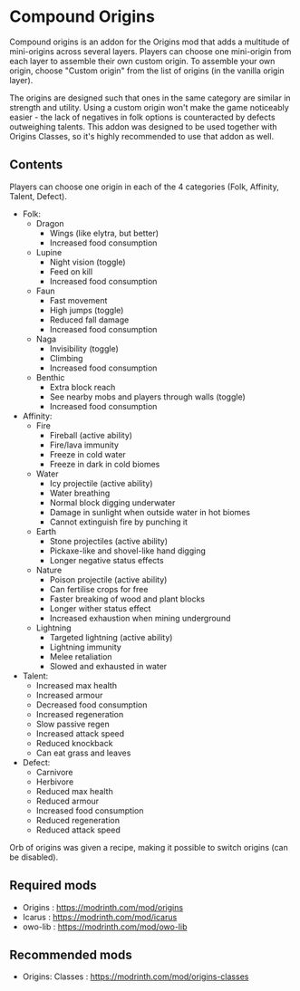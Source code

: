 # Compound Origins

Compound origins is an addon for the Origins mod that adds a multitude of mini-origins across several layers. Players can choose one mini-origin from each layer to assemble their own custom origin.
To assemble your own origin, choose "Custom origin" from the list of origins (in the vanilla origin layer).

The origins are designed such that ones in the same category are similar in strength and utility. Using a custom origin won't make the game noticeably easier - the lack of negatives in folk options is counteracted by defects outweighing talents. 
This addon was designed to be used together with Origins Classes, so it's highly recommended to use that addon as well.


## Contents

Players can choose one origin in each of the 4 categories (Folk, Affinity, Talent, Defect).

- Folk:
  - Dragon
    - Wings (like elytra, but better)
    - Increased food consumption
  - Lupine
    - Night vision (toggle)
    - Feed on kill
    - Increased food consumption
  - Faun
    - Fast movement
    - High jumps (toggle)
    - Reduced fall damage
    - Increased food consumption
  - Naga
    - Invisibility (toggle)
    - Climbing
    - Increased food consumption
  - Benthic
    - Extra block reach
    - See nearby mobs and players through walls (toggle)
    - Increased food consumption
- Affinity:
  - Fire
    - Fireball (active ability)
    - Fire/lava immunity
    - Freeze in cold water
    - Freeze in dark in cold biomes
  - Water
    - Icy projectile (active ability)
    - Water breathing
    - Normal block digging underwater
    - Damage in sunlight when outside water in hot biomes
    - Cannot extinguish fire by punching it
  - Earth
    - Stone projectiles (active ability)
    - Pickaxe-like and shovel-like hand digging
    - Longer negative status effects
  - Nature
    - Poison projectile (active ability)
    - Can fertilise crops for free
    - Faster breaking of wood and plant blocks
    - Longer wither status effect
    - Increased exhaustion when mining underground
  - Lightning
    - Targeted lightning (active ability)
    - Lightning immunity
    - Melee retaliation
    - Slowed and exhausted in water
- Talent:
  - Increased max health
  - Increased armour
  - Decreased food consumption
  - Increased regeneration
  - Slow passive regen
  - Increased attack speed
  - Reduced knockback
  - Can eat grass and leaves
- Defect:
  - Carnivore
  - Herbivore
  - Reduced max health
  - Reduced armour
  - Increased food consumption
  - Reduced regeneration
  - Reduced attack speed


Orb of origins was given a recipe, making it possible to switch origins (can be disabled).


## Required mods
- Origins : https://modrinth.com/mod/origins
- Icarus : https://modrinth.com/mod/icarus
- owo-lib : https://modrinth.com/mod/owo-lib


## Recommended mods
- Origins: Classes : https://modrinth.com/mod/origins-classes

